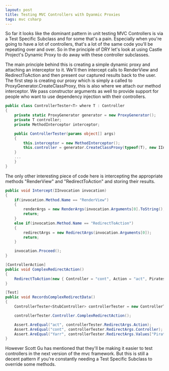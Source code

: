 ```yaml
---
layout: post
title: Testing MVC Controllers with Dyanmic Proxies
tags: mvc csharp
---
```

So far it looks like the dominant pattern in unit testing MVC
Controllers is via a Test Specific Subclass and for some that&#39;s a pain.
Especially when you&#39;re going to have a lot of controllers, that&#39;s a lot
of the same code you&#39;ll be repeating over and over. So in the principle
of DRY let&#39;s look at using Castle Project&#39;s Dynamic Proxy to do away
with these controller subclasses.

The main principle behind this is creating a simple dynamic proxy
and attaching an interceptor to it. We&#39;ll then intercept calls to
RenderView and RedirectToAction and then present our captured results
back to the user. The first step is creating our proxy which is simply
a called to ProxyGenerator.CreateClassProxy, this is also where we
attach our method interceptor. We pass constructor arguments as well to
provide support for people who want to use dependency injection with
their controllers.

``` csharp
public class ControllerTester<T> where T : Controller
{
    private static ProxyGenerator generator = new ProxyGenerator();
    private T controller;
    private MethodInterceptor interceptor;

    public ControllerTester(params object[] args)
    {
        this.interceptor = new MethodInterceptor();
        this.controller = generator.CreateClassProxy(typeof(T), new IInterceptor[] { interceptor }, args) as T;
    }
    ...
    }
}
```

The only other interesting piece of code here is intercepting the
appropriate methods &quot;RenderView&quot; and &quot;RedirectToAction&quot; and storing
their results.

``` csharp
public void Intercept(IInvocation invocation)
{
    if(invocation.Method.Name == "RenderView")
    {
        renderArgs = new RenderArgs(invocation.Arguments[0].ToString(), invocation.Arguments[1].ToString(), invocation.Arguments[2]);
        return;
    }
    else if(invocation.Method.Name == "RedirectToAction")
    {
        redirectArgs = new RedirectArgs(invocation.Arguments[0]);
        return;
    }

    invocation.Proceed();
}
```

``` csharp
[ControllerAction]
public void ComplexRedirectAction()
{
    RedirectToAction(new { Controller = "cont", Action = "act", Pirates = "Yarr" });
}
```

``` csharp
[Test]
public void RecordsComplexRedirectData()
{
    ControllerTester<StubController> controllerTester = new ControllerTester<StubController>();

    controllerTester.Controller.ComplexRedirectAction();

    Assert.AreEqual("act", controllerTester.RedirectArgs.Action);
    Assert.AreEqual("cont", controllerTester.RedirectArgs.Controller);
    Assert.AreEqual("Yarr", controllerTester.RedirectArgs.Values["Pirates"]);
}
```

However Scott Gu has mentioned that they&#39;ll be making it easier to test
controllers in the next version of the mvc framework. But this is still
a decent pattern if you&#39;re constantly needing a Test Specific Subclass
to override some methods.

